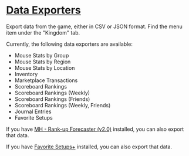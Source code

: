 # [Data Exporters](https://www.mousehuntgame.com/preferences.php?tab=mousehunt-improved-settings#mousehunt-improved-settings-feature-data-exporters)

Export data from the game, either in CSV or JSON format. Find the menu item under the "Kingdom" tab.

Currently, the following data exporters are available:

- Mouse Stats by Group
- Mouse Stats by Region
- Mouse Stats by Location
- Inventory
- Marketplace Transactions
- Scoreboard Rankings
- Scoreboard Rankings (Weekly)
- Scoreboard Rankings (Friends)
- Scoreboard Rankings (Weekly, Friends)
- Journal Entries
- Favorite Setups

If you have [MH - Rank-up Forecaster (v2.0)](https://greasyfork.org/en/scripts/428461-mh-rank-up-forecaster-v2-0) installed, you can also export that data.

If you have [Favorite Setups+](https://greasyfork.org/en/scripts/443164-mousehunt-favorite-setups) installed, you can also export that data.
